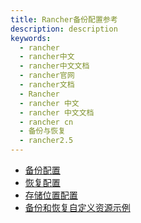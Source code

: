 ```yaml
---
title: Rancher备份配置参考
description: description
keywords:
  - rancher
  - rancher中文
  - rancher中文文档
  - rancher官网
  - rancher文档
  - Rancher
  - rancher 中文
  - rancher 中文文档
  - rancher cn
  - 备份与恢复
  - rancher2.5
---
```


- [备份配置](./back-up-config/)
- [恢复配置](./restore-config/)
- [存储位置配置](./storage-config/)
- [备份和恢复自定义资源示例](../examples/)
